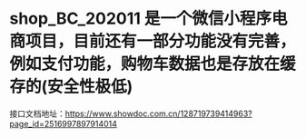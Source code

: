 # shop_BC_202011 是一个微信小程序电商项目，目前还有一部分功能没有完善，例如支付功能，购物车数据也是存放在缓存的(安全性极低)
接口文档地址：https://www.showdoc.com.cn/128719739414963?page_id=2516997897914014
